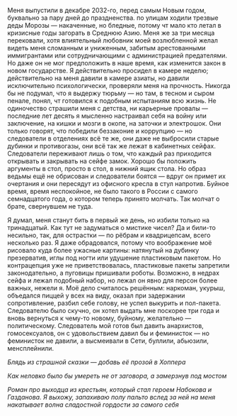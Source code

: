 Меня выпустили в декабре 2032-го, перед самым Новым годом, буквально за пару дней до праздненства. по улицам ходили трезвые деды Морозы — накаченные, но бледные, потому чт мало кто летал в кризисные годы загорать в Среднюю Азию. Меня же за три месяца перековали, хотя влиятельный любовник моей возлюбленной желал видеть меня сломанным и униженным, забитым арестованными иммигрантами или сотрудничающими с администрацией предателями. Но даже он не мог предположить в наше время, как изменится закон в новом государстве. Я действительно просидел в камере неделю; действительно на меня давили в камере азиаты, но давили исключительно психологически, проверяли меня на прочность.  Никогда бы не подумал, что я выдержу тюрьму — но там, в тесном и сыром пенале, понял, чт готовился к подобным испытаниям всю жизнь. Не одиночество страшили меня с детства, ни карьерные провалы — последние лет десять я мысленно настраивал себя на войну или заключение, на кишки и мозги в окопе, на заточки и электрошок. Они только говорят, что победили беззаконие и коррупцию — но следователи в отделениях всё те же, они даже не выбросили старые дубинки и противогазы, они всё так же лежат в кабинетных сейфах. Следователи переживают лишь о том, что каждый раз приходится открывать и закрывать на сейфе замок. Хорошо бы положить аргументы в стол, просто в стол, в нижний ящик стола. Но образ ведьмы ещё не обрисован и следователи боятся — вдруг он примет их очертания и они пересядут из офисного кресла в стул напротив. Буйное время, время неспокойное, не было такого в России с самого семнадцатого года, о котором теперь принято молчать. Так молчат о брате, свернувшем не туда.

Я думал, меня станут бить в первый же день, но избили только на тринадцатый. Как тут не задуматься о мистике чисел? Да и били-то несильно, так, для острастки — по рёбрам и квадрицепсам, всего несколько раз. Я даже обрадовался, потому что воображение моё рисовало куда более ужасные картины: натянутый на дубинку презерватив, иглы под ногти или удушение пластиковым пакетом. Но контрацепция уже не приветствовалась, пластиковые пакеты запретили законодательно, а пуговицы пришивали роботы. Возможно, в недрах сейфа и лежал подобный набор, но лежал он явно для персон более важных, нежели я. Моё дело считалось решённым: наркоман, укурыш, объедался пиццей у всех на виду, оказал при задержании сопротивление, разбил себе голову, не успел выкурить и пол-пакета. Следователю было скучно, он хотел выдать мне поскорее три года и вновь вернуться к чему-то новому, буйному, желательно — политическому. Следователь мой готов был давить анархистов, гомосексуалов, он с удовольствием давил бы и феминисток — но феминисток не давили, а высмеивали в Сети, буллили, абьюзили, менсплейнили.

_Блядь из страшной сказки — добавь её прозой в Хоппера_

_Как неловко было бы умереть не от заговора, а замерзнув под мостом_

_Роман про выходца из крестьян, который стал героем Набокова и Газданова. Я выхожу, запахиваю полу пальто вслед за ней на меня накатывает волна сладостной гордости за самого себя_